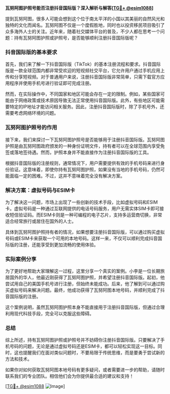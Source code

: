 **瓦努阿图护照号能否注册抖音国际版？深入解析与解答[[TG💪+ @esim1088](https://t.me/s/esim1088)]**

提到瓦努阿图，很多人可能会想到这个位于南太平洋的小国以其美丽的自然风光和独特的文化而闻名。瓦努阿图不仅是一个度假胜地，同时也以投资移民项目吸引了众多海外人士的关注。近年来，随着社交媒体平台的普及，不少人都在思考一个问题：持有瓦努阿图护照或护照号，是否能够顺利注册抖音国际版呢？

### 抖音国际版的基本要求

首先，我们来了解一下抖音国际版（TikTok）的基本注册流程和要求。抖音国际版是一款全球范围内都非常受欢迎的短视频社交平台，它允许用户通过手机应用上传和分享短视频。对于普通用户来说，注册抖音国际版非常简单，只需下载官方应用程序并使用手机号进行验证即可完成注册。

然而，在实际操作中，不同国家和地区可能会存在一定的限制。例如，某些国家可能由于网络政策或技术原因导致无法正常使用抖音国际版。此外，有些地区可能需要特定的IP地址才能访问相关服务。因此，注册抖音国际版时，除了手机号外，还需要考虑网络环境的问题。

### 瓦努阿图护照号的作用

接下来，我们来探讨一下瓦努阿图护照号是否能够用于注册抖音国际版。瓦努阿图护照是由瓦努阿图政府颁发的一种身份证明文件，持有者可以在全球范围内享受免签或落地签待遇。然而，护照本身并不能直接作为注册抖音国际版的工具。

根据抖音国际版的注册规则，通常情况下，用户需要提供有效的手机号码来进行身份验证。这意味着，即使你持有瓦努阿图护照，如果没有当地的手机号码，仍然可能面临一定的困难。不过，这并不意味着完全没有解决方案。

### 解决方案：虚拟号码与ESIM卡

为了解决这一问题，市场上出现了一些创新的技术手段，比如虚拟号码和ESIM卡。虚拟号码是一种通过互联网提供的电话号码服务，用户无需实体SIM卡即可接收短信验证码。而ESIM卡则是一种可编程的电子芯片，支持多运营商切换，非常适合经常旅行或居住在国外的人士。

具体到瓦努阿图护照持有者的情况，如果想要注册抖音国际版，可以通过购买虚拟号码或ESIM卡来获取一个可用的本地号码。这样一来，不仅可以顺利完成抖音国际版的注册，还能享受到更加流畅的使用体验。

### 实际案例分享

为了更好地帮助大家理解这一过程，这里分享一个真实的案例。小李是一位长期旅居国外的华人，他最近刚获得了瓦努阿图护照，并希望注册抖音国际版。起初，他尝试用自己的美国手机号进行注册，但始终未能成功。后来，他了解到可以通过购买虚拟号码来解决问题。最终，他成功获得了瓦努阿图本地号码，并顺利完成了抖音国际版的注册。

这个案例说明，虽然瓦努阿图护照本身不能直接用于注册抖音国际版，但通过合理利用现代科技手段，完全可以克服这些障碍。

### 总结

综上所述，持有瓦努阿图护照或护照号并不妨碍你注册抖音国际版。只要解决了手机号码的问题，无论是通过虚拟号码还是ESIM卡，都可以轻松实现这一目标。同时，这也提醒我们在面对类似问题时，不要局限于传统思维，而是要勇于尝试新的方法和技术。

如果你对如何获取瓦努阿图本地号码有更多疑问，或者需要进一步的帮助，请随时联系我们的专业团队。相信他们会为你提供最合适的建议和支持！

[[TG💪+ @esim1088](https://t.me/s/esim1088) ![Image](https://i.postimg.cc/4NQfJmqS/Snipaste-2025-05-13-00-14-12.png)]